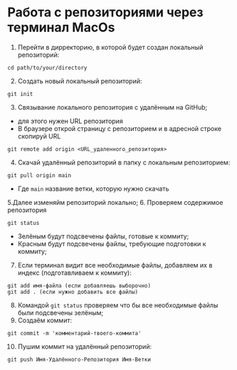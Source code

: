 # Работа с репозиториями через терминал MacOs

1. Перейти в дирректорию, в которой будет создан локальный репозиторий:
```
cd path/to/your/directory
```

2. Создать новый локальный репозиторий:
```
git init
```

3. Связывание локального репозитория с удалённым на GitHub;
- для этого нужен URL репозитория
- В браузере открой страницу с репозиторием и в адресной строке скопируй URL
```
git remote add origin <URL_удаленного_репозитория>
```

4. Скачай удалённый репозиторий в папку с локальным репозиторием:
```
git pull origin main
```
- Где `main` название ветки, которую нужно скачать

5.Далее изменяйм репозиторий локально;
6. Проверяем содержимое репозитория
```
git status
```
- Зелёным будут подсвечены файлы, готовые к коммиту;
- Красным будут подсвечены файлы, требующие подготовки к коммиту;

7. Если терминал видит все необходимые файлы, добавляем их в индекс (подготавливаем к коммиту):
```
git add имя-файла (если добавляешь выборочно)
git add . (если нужно добавить все файлы)
```
8. Командой `git status` проверяем что бы все необходимые файлы были подсвечены зелёным;
9. Создаём коммит:
```
git commit -m 'комментарий-твоего-коммита'
```

10. Пушим коммит на удалённый репозиторий:
```
git push Имя-Удалённого-Репозитория Имя-Ветки
```












